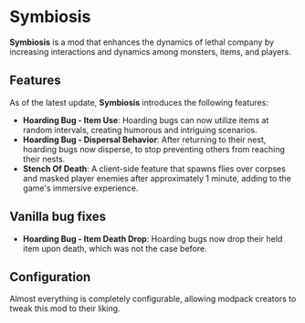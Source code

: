 # Symbiosis

**Symbiosis** is a mod that enhances the dynamics of lethal company by increasing interactions and dynamics among monsters, items, and players.

## Features  
As of the latest update, **Symbiosis** introduces the following features:

- **Hoarding Bug - Item Use**: Hoarding bugs can now utilize items at random intervals, creating humorous and intriguing scenarios.  
- **Hoarding Bug - Dispersal Behavior**: After returning to their nest, hoarding bugs now disperse, to stop preventing others from reaching their nests.  
- **Stench Of Death**: A client-side feature that spawns flies over corpses and masked player enemies after approximately 1 minute, adding to the game's immersive experience.

## Vanilla bug fixes
- **Hoarding Bug - Item Death Drop**: Hoarding bugs now drop their held item upon death, which was not the case before.

## Configuration
Almost everything is completely configurable, allowing modpack creators to tweak this mod to their liking.